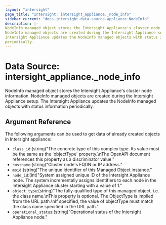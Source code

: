 ```yaml
---
layout: "intersight"
page_title: "Intersight: intersight_appliance._node_info"
sidebar_current: "docs-intersight-data-source-appliance.NodeInfo"
description: |-
NodeInfo managed object stores the Intersight Appliance's cluster node information.
NodeInfo managed objects are created during the Intersight Appliance setup. The
Intersight Appliance updates the NodeInfo managed objects with status information
periodically.
---
```


# Data Source: intersight_appliance._node_info
NodeInfo managed object stores the Intersight Appliance's cluster node information.
NodeInfo managed objects are created during the Intersight Appliance setup. The
Intersight Appliance updates the NodeInfo managed objects with status information
periodically.
## Argument Reference
The following arguments can be used to get data of already created objects in Intersight appliance:
* `class_id`:(string)"The concrete type of this complex type. Its value must be the same as the 'objectType' property.\nThe OpenAPI document references this property as a discriminator value."
* `hostname`:(string)"Cluster node's FQDN or IP address."
* `moid`:(string)"The unique identifier of this Managed Object instance."
* `node_id`:(int)"System assigned unique ID of the Intersight Appliance node. The system incrementally assigns identifiers to each node in the Intersight Appliance cluster starting with a value of 1."
* `object_type`:(string)"The fully-qualified type of this managed object, i.e. the class name.\nThis property is optional. The ObjectType is implied from the URL path.\nIf specified, the value of objectType must match the class name specified in the URL path."
* `operational_status`:(string)"Operational status of the Intersight Appliance node."
